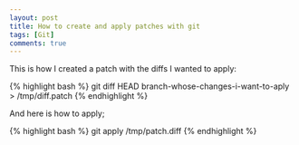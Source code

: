 ```yaml
---
layout: post
title: How to create and apply patches with git
tags: [Git]
comments: true
---
```


This is how I created a patch with the diffs I wanted to apply:

{% highlight bash %}
git diff HEAD branch-whose-changes-i-want-to-aply > /tmp/diff.patch
{% endhighlight %}

And here is how to apply;


{% highlight bash %}
git apply /tmp/patch.diff
{% endhighlight %}

